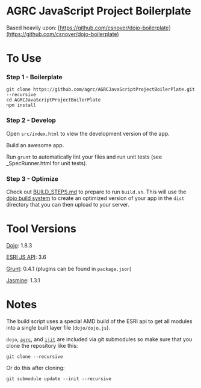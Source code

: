 AGRC JavaScript Project Boilerplate
===================================

Based heavily upon: [https://github.com/csnover/dojo-boilerplate](https://github.com/csnover/dojo-boilerplate)

To Use
======

### Step 1 - Boilerplate

```
git clone https://github.com/agrc/AGRCJavaScriptProjectBoilerPlate.git --recursive
cd AGRCJavaScriptProjectBoilerPlate
npm install
```

### Step 2 - Develop

Open `src/index.html` to view the development version of the app.

Build an awesome app.

Run `grunt` to automatically lint your files and run unit tests (see _SpecRunner.html for unit tests).

### Step 3 - Optimize

Check out [BUILD_STEPS.md](https://github.com/agrc/AGRCJavaScriptProjectBoilerPlate/blob/master/BUILD_STEPS.md) to prepare to run `build.sh`. This will use the [dojo build system](http://dojotoolkit.org/reference-guide/build/) to create an optimized version of your app in the `dist` directory that you can then upload to your server.

Tool Versions
============

[Dojo](http://dojotoolkit.org/): 1.8.3

[ESRI JS API](http://js.arcgis.com/): 3.6

[Grunt](http://gruntjs.com/): 0.4.1 (plugins can be found in `package.json`)

[Jasmine](http://pivotal.github.com/jasmine/): 1.3.1

Notes
=====

The build script uses a special AMD build of the ESRI api to get all modules into a single built layer file (`dojo/dojo.js`).

`dojo`, [`agrc`](https://github.com/agrc/agrc.widgets), and [`ijit`](https://github.com/agrc/agrc-ijit) are included via git submodules so make sure that you clone the repository like this:

```
git clone --recursive
```

Or do this after cloning:

```
git submodule update --init --recursive
```
